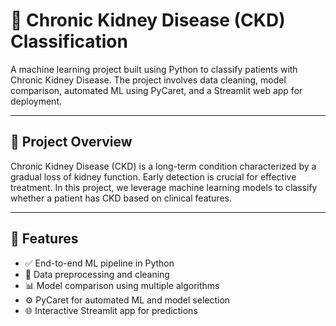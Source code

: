 # 🧠 Chronic Kidney Disease (CKD) Classification

A machine learning project built using Python to classify patients with Chronic Kidney Disease. The project involves data cleaning, model comparison, automated ML using PyCaret, and a Streamlit web app for deployment.

---

## 📌 Project Overview

Chronic Kidney Disease (CKD) is a long-term condition characterized by a gradual loss of kidney function. Early detection is crucial for effective treatment. In this project, we leverage machine learning models to classify whether a patient has CKD based on clinical features.

---

## 🚀 Features

- ✅ End-to-end ML pipeline in Python
- 🧼 Data preprocessing and cleaning
- 📊 Model comparison using multiple algorithms
- ⚙️ PyCaret for automated ML and model selection
- 🌐 Interactive Streamlit app for predictions
